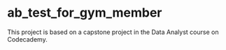 # ab_test_for_gym_member
This project is based on a capstone project in the Data Analyst course on Codecademy.
